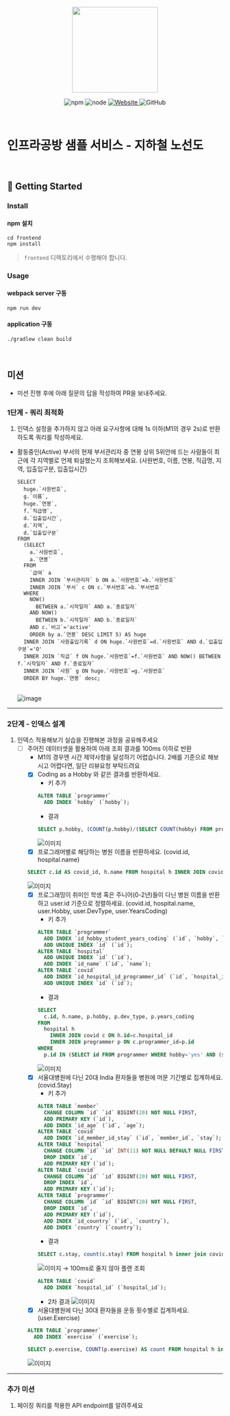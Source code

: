 <p align="center">
    <img width="200px;" src="https://raw.githubusercontent.com/woowacourse/atdd-subway-admin-frontend/master/images/main_logo.png"/>
</p>
<p align="center">
  <img alt="npm" src="https://img.shields.io/badge/npm-%3E%3D%205.5.0-blue">
  <img alt="node" src="https://img.shields.io/badge/node-%3E%3D%209.3.0-blue">
  <a href="https://edu.nextstep.camp/c/R89PYi5H" alt="nextstep atdd">
    <img alt="Website" src="https://img.shields.io/website?url=https%3A%2F%2Fedu.nextstep.camp%2Fc%2FR89PYi5H">
  </a>
  <img alt="GitHub" src="https://img.shields.io/github/license/next-step/atdd-subway-service">
</p>

<br>

# 인프라공방 샘플 서비스 - 지하철 노선도

<br>

## 🚀 Getting Started

### Install
#### npm 설치
```
cd frontend
npm install
```
> `frontend` 디렉토리에서 수행해야 합니다.

### Usage
#### webpack server 구동
```
npm run dev
```
#### application 구동
```
./gradlew clean build
```
<br>

## 미션

* 미션 진행 후에 아래 질문의 답을 작성하여 PR을 보내주세요.

### 1단계 - 쿼리 최적화

1. 인덱스 설정을 추가하지 않고 아래 요구사항에 대해 1s 이하(M1의 경우 2s)로 반환하도록 쿼리를 작성하세요.

- 활동중인(Active) 부서의 현재 부서관리자 중 연봉 상위 5위안에 드는 사람들이 최근에 각 지역별로 언제 퇴실했는지 조회해보세요. (사원번호, 이름, 연봉, 직급명, 지역, 입출입구분, 입출입시간)
  ```
  SELECT 
    huge.`사원번호`, 
    g.`이름`, 
    huge.`연봉`, 
    f.`직급명`, 
    d.`입출입시간`, 
    d.`지역`, 
    d.`입출입구분` 
  FROM 
    (SELECT 
      a.`사원번호`, 
      a.`연봉`
    FROM 
      `급여` a 
      INNER JOIN `부서관리자` b ON a.`사원번호`=b.`사원번호` 
      INNER JOIN `부서` c ON c.`부서번호`=b.`부서번호` 
    WHERE 
      NOW() 
        BETWEEN a.`시작일자` AND a.`종료일자` 
      AND NOW() 
        BETWEEN b.`시작일자` AND b.`종료일자` 
      AND c.`비고`='active' 
      ORDER by a.`연봉` DESC LIMIT 5) AS huge 
    INNER JOIN `사원출입기록` d ON huge.`사원번호`=d.`사원번호` AND d.`입출입구분`='O' 
    INNER JOIN `직급` f ON huge.`사원번호`=f.`사원번호` AND NOW() BETWEEN f.`시작일자` AND f.`종료일자` 
    INNER JOIN `사원` g ON huge.`사원번호`=g.`사원번호` 
    ORDER BY huge.`연봉` desc;
  ```
  <br>![image](./query-test/active-huge.png)

---

### 2단계 - 인덱스 설계

1. 인덱스 적용해보기 실습을 진행해본 과정을 공유해주세요
   - [ ] 주어진 데이터셋을 활용하여 아래 조회 결과를 100ms 이하로 반환
     - M1의 경우엔 시간 제약사항을 달성하기 어렵습니다. 2배를 기준으로 해보시고 어렵다면, 일단 리뷰요청 부탁드려요
     - [X] Coding as a Hobby 와 같은 결과를 반환하세요.
       - 키 추가
       ```sql
       ALTER TABLE `programmer` 
         ADD INDEX `hobby` (`hobby`);
       ```
       - 결과
       ```sql
       SELECT p.hobby, (COUNT(p.hobby)/(SELECT COUNT(hobby) FROM programmer))*100 AS percent FROM programmer p GROUP BY p.hobby;
       ```
       ![이미지](./query-test/step02-2-1.png)
     - [X] 프로그래머별로 해당하는 병원 이름을 반환하세요. (covid.id, hospital.name)
     ```sql
     SELECT c.id AS covid_id, h.name FROM hospital h INNER JOIN covid c ON h.id=c.hospital_id WHERE c.programmer_id>=0;
     ```
     ![이미지](./query-test/step02-2-2.png)
     - [X] 프로그래밍이 취미인 학생 혹은 주니어(0-2년)들이 다닌 병원 이름을 반환하고 user.id 기준으로 정렬하세요. (covid.id, hospital.name, user.Hobby, user.DevType, user.YearsCoding)
       - 키 추가
       ```sql
       ALTER TABLE `programmer`
         ADD INDEX `id_hobby_student_years_coding` (`id`, `hobby`, `student`, `years_coding`),
         ADD UNIQUE INDEX `id` (`id`);
       ALTER TABLE `hospital`
         ADD UNIQUE INDEX `id` (`id`),
         ADD INDEX `id_name` (`id`, `name`);
       ALTER TABLE `covid`
         ADD INDEX `id_hospital_id_programmer_id` (`id`, `hospital_id`, `programmer_id`),
         ADD UNIQUE INDEX `id` (`id`);
       ```
       - 결과
       ```sql
       SELECT 
         c.id, h.name, p.hobby, p.dev_type, p.years_coding 
       FROM 
         hospital h 
           INNER JOIN covid c ON h.id=c.hospital_id 
           INNER JOIN programmer p ON c.programmer_id=p.id 
       WHERE 
         p.id IN (SELECT id FROM programmer WHERE hobby='yes' AND (student LIKE 'yes%' OR years_coding ='0-2 years')) ORDER BY c.id;
       ```
       ![이미지](./query-test/step02-2-3.png)
     - [X] 서울대병원에 다닌 20대 India 환자들을 병원에 머문 기간별로 집계하세요. (covid.Stay)
       - 키 추가
       ```sql
       ALTER TABLE `member`
         CHANGE COLUMN `id` `id` BIGINT(20) NOT NULL FIRST,
         ADD PRIMARY KEY (`id`),
         ADD INDEX `id_age` (`id`, `age`);
       ALTER TABLE `covid`
         ADD INDEX `id_member_id_stay` (`id`, `member_id`, `stay`);
       ALTER TABLE `hospital`
         CHANGE COLUMN `id` `id` INT(11) NOT NULL DEFAULT NULL FIRST,
         DROP INDEX `id`,
         ADD PRIMARY KEY (`id`);
       ALTER TABLE `covid`
         CHANGE COLUMN `id` `id` BIGINT(20) NOT NULL FIRST,
         DROP INDEX `id`,
         ADD PRIMARY KEY (`id`);
       ALTER TABLE `programmer`
         CHANGE COLUMN `id` `id` BIGINT(20) NOT NULL FIRST,
         DROP INDEX `id`,
         ADD PRIMARY KEY (`id`),
         ADD INDEX `id_country` (`id`, `country`),
         ADD INDEX `country` (`country`);
       ```
       - 결과
       ```sql
       SELECT c.stay, count(c.stay) FROM hospital h inner join covid c on h.id=c.hospital_id and h.name="서울대병원" INNER JOIN programmer p ON p.id=c.programmer_id AND p.country='India' INNER JOIN member m ON m.id=c.member_id AND floor(m.age/10)=2 GROUP BY c.stay;
       ```
       ![이미지](./query-test/step02-2-4.png)
       -> 100ms로 줄지 않아 플랜 조회
       ```sql
       ALTER TABLE `covid`
         ADD INDEX `hospital_id` (`hospital_id`);
       ```
       - 2차 결과
       ![이미지](./query-test/step02-2-5.png)
     - [X] 서울대병원에 다닌 30대 환자들을 운동 횟수별로 집계하세요. (user.Exercise)
     ```sql
     ALTER TABLE `programmer`
       ADD INDEX `exercise` (`exercise`);

     SELECT p.exercise, COUNT(p.exercise) AS count FROM hospital h inner join covid c on h.id=c.hospital_id and h.name="서울대병원" INNER JOIN programmer p ON p.id=c.programmer_id GROUP BY p.exercise;
     ```
     ![이미지](./query-test/step02-2-6.png)
---

### 추가 미션

1. 페이징 쿼리를 적용한 API endpoint를 알려주세요
